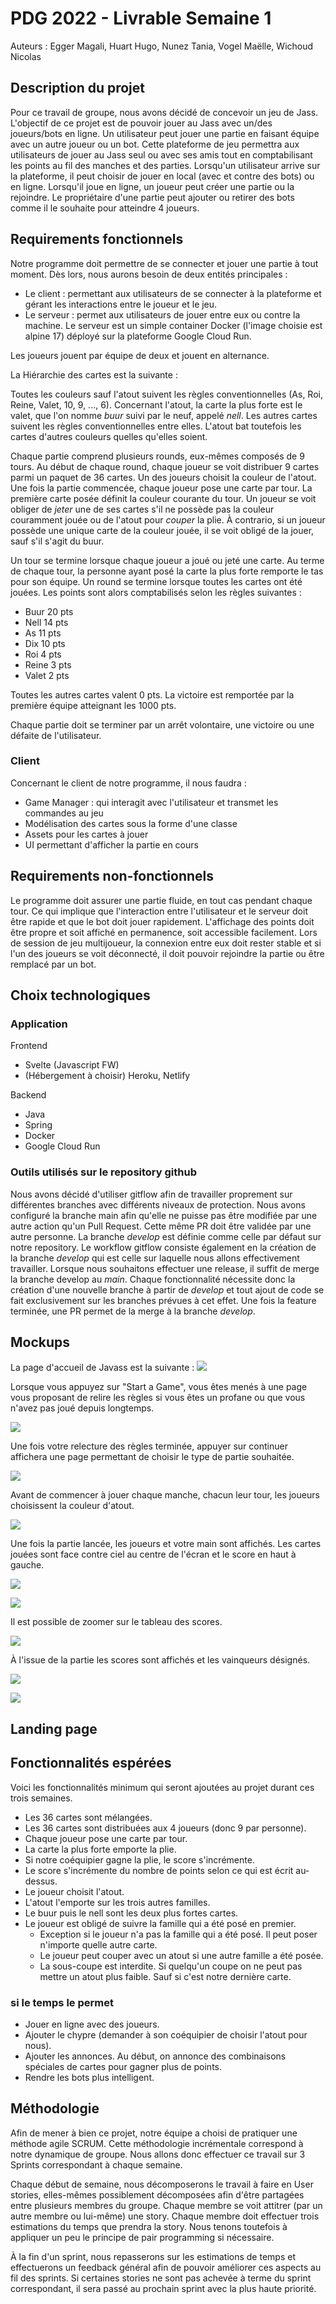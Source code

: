 # PDG 2022 - Livrable Semaine 1

Auteurs : Egger Magali, Huart Hugo, Nunez Tania, Vogel Maëlle, Wichoud Nicolas

## Description du projet

Pour ce travail de groupe, nous avons décidé de concevoir un jeu de Jass. L'objectif de ce projet est de pouvoir
jouer au Jass avec un/des joueurs/bots en ligne. Un utilisateur peut jouer une partie en faisant équipe avec un
autre joueur ou un bot.
Cette plateforme de jeu permettra aux utilisateurs de jouer au Jass seul ou avec ses amis tout en comptabilisant
les points au fil des manches et des parties.
Lorsqu'un utilisateur arrive sur la plateforme, il peut choisir de jouer en local (avec et contre des bots) ou
en ligne.
Lorsqu'il joue en ligne, un joueur peut créer une partie ou la rejoindre. Le propriétaire d'une partie peut ajouter
ou retirer des bots comme il le souhaite pour atteindre 4 joueurs.

## Requirements fonctionnels

Notre programme doit permettre de se connecter et jouer une partie à tout moment. Dès lors, nous aurons besoin de
deux entités principales :
- Le client : permettant aux utilisateurs de se connecter à la plateforme et gérant les interactions entre le joueur
et le jeu.
- Le serveur : permet aux utilisateurs de jouer entre eux ou contre la machine.
  Le serveur est un simple container Docker (l'image choisie est alpine 17) déployé sur la plateforme Google Cloud
Run.

Les joueurs jouent par équipe de deux et jouent en alternance.

La Hiérarchie des cartes est la suivante : 

Toutes les couleurs sauf l'atout suivent les règles conventionnelles
(As, Roi, Reine, Valet, 10, 9, ..., 6). Concernant l'atout, la carte la plus forte est le valet, que l'on nomme
*buur* suivi par le neuf, appelé *nell*. Les autres cartes suivent les règles conventionnelles entre elles.
L'atout bat toutefois les cartes d'autres couleurs quelles qu'elles soient.


Chaque partie comprend plusieurs rounds, eux-mêmes composés de 9 tours.
Au début de chaque round, chaque joueur se voit distribuer 9 cartes parmi un paquet de 36 cartes. Un des joueurs choisit
la couleur de l'atout.
Une fois la partie commencée, chaque joueur pose une carte par tour. La première carte posée définit la couleur
courante du tour. Un joueur se voit obliger de *jeter* une de ses cartes s'il ne possède pas la couleur
couramment jouée ou de l'atout pour *couper* la plie. À contrario, si un joueur possède une unique carte de la couleur
jouée, il se voit obligé de la jouer, sauf s'il s'agit du buur.


Un tour se termine lorsque chaque joueur a joué ou jeté une carte. Au terme de chaque tour, la personne ayant posé
la carte la plus forte remporte le tas pour son équipe.
Un round se termine lorsque toutes les cartes ont été jouées. Les points sont alors comptabilisés selon les règles
suivantes :
- Buur 20 pts
- Nell 14 pts
- As 11 pts
- Dix 10 pts
- Roi 4 pts
- Reine 3 pts
- Valet 2 pts

Toutes les autres cartes valent 0 pts.
La victoire est remportée par la première équipe atteignant les 1000 pts.

Chaque partie doit se terminer par un arrêt volontaire, une victoire ou une défaite de l'utilisateur.

### Client

Concernant le client de notre programme, il nous faudra :
- Game Manager : qui interagit avec l'utilisateur et transmet les commandes au jeu
- Modélisation des cartes sous la forme d'une classe
- Assets pour les cartes à jouer
- UI permettant d'afficher la partie en cours


## Requirements non-fonctionnels

Le programme doit assurer une partie fluide, en tout cas pendant chaque tour. Ce qui implique que l'interaction
entre l'utilisateur et le serveur doit être rapide et que le bot doit jouer rapidement.
L'affichage des points doit être propre et soit affiché en permanence, soit accessible facilement.
Lors de session de jeu multijoueur, la connexion entre eux doit rester stable et si l'un des joueurs se voit
déconnecté, il doit pouvoir rejoindre la partie ou être remplacé par un bot.

## Choix technologiques

### Application

Frontend
- Svelte (Javascript FW)
- (Hébergement à choisir) Heroku, Netlify

Backend
- Java
- Spring
- Docker
- Google Cloud Run

### Outils utilisés sur le repository github

Nous avons décidé d'utiliser gitflow afin de travailler proprement sur différentes branches avec différents
niveaux de protection.
Nous avons configuré la branche main afin qu'elle ne puisse pas être modifiée par une autre action
qu'un Pull Request. Cette même PR doit être validée par une autre personne.
La branche *develop* est définie comme celle par défaut sur notre repository.
Le workflow gitflow consiste également en la création de la branche *develop* qui est celle sur laquelle
nous allons effectivement travailler. Lorsque nous souhaitons effectuer une release, il suffit de merge
la branche develop au *main*. Chaque fonctionnalité nécessite donc la création d'une nouvelle branche à partir
de *develop* et tout ajout de code se fait exclusivement sur les branches prévues à cet effet. Une fois la feature
terminée, une PR permet de la merge à la branche *develop*.

## Mockups

La page d'accueil de Javass est la suivante :
![](/Img/page_accueil.jpg)

Lorsque vous appuyez sur "Start a Game", vous êtes menés à une page vous proposant de relire les règles
si vous êtes un profane ou que vous n'avez pas joué depuis longtemps.

![](/Img/page_regles.jpg)

Une fois votre relecture des règles terminée, appuyer sur continuer affichera une page permettant de choisir
le type de partie souhaitée.

![](/Img/page_choix_type_partie.jpg)

Avant de commencer à jouer chaque manche, chacun leur tour, les joueurs choisissent la couleur d'atout.

![](/Img/choix_atout.jpg)

Une fois la partie lancée, les joueurs et votre main sont affichés. Les cartes jouées sont face contre ciel
au centre de l'écran et le score en haut à gauche.

![](/Img/page_partie_en_cours.jpg)

![](/Img/page_partie_en_cours_2.jpg)

Il est possible de zoomer sur le tableau des scores.

![](/Img/tableau_score.jpg)

À l'issue de la partie les scores sont affichés et les vainqueurs désignés.

![](/Img/page_victoire.jpg)

![](/Img/page_defaite.jpg)

## Landing page

## Fonctionnalités espérées

Voici les fonctionnalités minimum qui seront ajoutées au projet durant ces trois semaines.

- Les 36 cartes sont mélangées.
- Les 36 cartes sont distribuées aux 4 joueurs (donc 9 par personne).
- Chaque joueur pose une carte par tour.
- La carte la plus forte emporte la plie.
- Si notre coéquipier gagne la plie, le score s'incrémente.
- Le score s'incrémente du nombre de points selon ce qui est écrit au-dessus.
- Le joueur choisit l'atout.
- L'atout l'emporte sur les trois autres familles.
- Le buur puis le nell sont les deux plus fortes cartes.
- Le joueur est obligé de suivre la famille qui a été posé en premier.
    - Exception si le joueur n'a pas la famille qui a été posé. Il peut poser n'importe quelle autre carte.
    - Le joueur peut couper avec un atout si une autre famille a été posée.
    - La sous-coupe est interdite. Si quelqu'un coupe on ne peut pas mettre un atout plus faible. Sauf si c'est notre dernière carte.

### si le temps le permet

- Jouer en ligne avec des joueurs.
- Ajouter le chypre (demander à son coéquipier de choisir l'atout pour nous).
- Ajouter les annonces. Au début, on annonce des combinaisons spéciales de cartes pour gagner plus de points.
- Rendre les bots plus intelligent.

## Méthodologie
Afin de mener à bien ce projet, notre équipe a choisi de pratiquer une méthode agile SCRUM. Cette méthodologie
incrémentale correspond à notre dynamique de groupe. Nous allons donc effectuer ce travail sur 3 Sprints correspondant
à chaque semaine. 

Chaque début de semaine, nous décomposerons le travail à faire en User stories, elles-mêmes possiblement
décomposées afin d'être partagées entre plusieurs membres du groupe. Chaque membre se voit attitrer (par un autre membre
ou lui-même) une story. Chaque membre doit effectuer trois estimations du temps que prendra la story.
Nous tenons toutefois à appliquer un peu le principe de pair programming si nécessaire.

À la fin d'un sprint, nous repasserons sur les estimations de temps et effectuerons un feedback général afin de
pouvoir améliorer ces aspects au fil des sprints. Si certaines stories ne sont pas achevée à terme du sprint
correspondant, il sera passé au prochain sprint avec la plus haute priorité.
